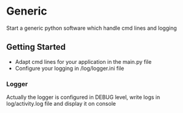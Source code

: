 # Generic

Start a generic python software which handle cmd lines and logging

## Getting Started

- Adapt cmd lines for your application in the main.py file
- Configure your logging in /log/logger.ini file

### Logger

Actually the logger is configured in DEBUG level, write logs in log/activity.log file and display it on console